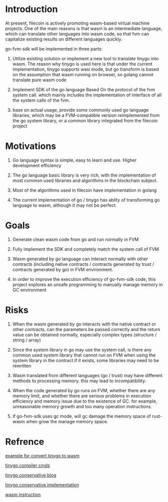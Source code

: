 # Introduction

At present, filecoin is actively promoting wasm-based virtual machine projects. One of the main reasons is that wasm is an intermediate language, which can translate other languages into wasm code, so that fvm can capitalize existing results on different languages quickly.

go-fvm-sdk will be implemented in three parts:

1. Utilize existing solution or implement a new tool to translate tinygo into wasm. The reason why tinygo is used here is that under the current implementation, tinygo supports wasi mode, but go transform is based on the assumption that wasm running on browser, so golang cannot translate pure wasm code

2. Implement SDK of the go language Based On the protocol of the fvm system call. which mainly includes the implementation of interface of all the system calls of the fvm.

3. base on actual usage, provide some commonly used go language libraries, which may be a FVM-compatible version reimplemented from the go system library, or a common library integrated from the filecoin project

# Motivations

1. Go language syntax is simple, easy to learn and use. Higher development efficiency

2. The go language basic library is very rich, with the implementation of most common used libraries and algorithms in the blockchain subject.

3. Most of the algorithms used in filecoin have implementation in golang

4. The current implementation of go / tinygo has ablity of transforming go language to wasm, although it may not be perfect.

# Goals

1. Generate clean wasm code from go and run normally in FVM

2. Fully implement the SDK and completely match the system call of FVM

3. Wasm generated by go language can interact normally with other contracts (including native contracts / contracts generated by trust / contracts generated by go) in FVM environment.

4. In order to improve the execution efficiency of go-fvm-sdk code, this project explores an unsafe programming to manually manage memory in GC environment

# Risks

1. When the wasm generated by go interacts with the native contract or other contracts, can the parameters be passed correctly and the return value can be obtained normally, especially complex types (structure / string / array)

2. Since the system library in go may use the system call, is there any common used system library that cannot run on FVM when using the system library in the contract.if it exists, some libraries may need to be rewritten

3. Wasm translated from different languages (go / trust) may have different methods to processing memory. this may lead to incompatibility.

4. When the code generated by go runs on FVM, whether there are any memory limit, and whether there are serious problems in execution efficiency and memory issue due to the existence of GC. for example, unreasonable memory growth and too many operation instructions.

5. if go-fvm-sdk uses gc mode, will gc damage the memory space of rust-wasm when grow the manage memory space.

# Refrence

[example for convert tinygo to wasm](https://tinygo.org/docs/guides/webassembly/)

[tinygo compiler cmds](https://tinygo.org/docs/reference/usage/important-options/)

[tinygo conservative blog](https://aykevl.nl/2020/09/gc-tinygo)

[tinygo conservative implementation](https://github.com/tinygo-org/tinygo/blob/master/src/runtime/gc_conservative.go)

[wasm instruction](https://webassembly.github.io/spec/core/syntax/instructions.html)

